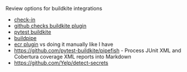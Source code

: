 Review options for buildkite integrations

- [check-in](https://github.com/webknjaz/check-in)
- [github checks buildkite plugin](https://github.com/uw-ipd/github-checks-buildkite-plugin)
- [pytest buildkite](https://github.com/pytest-buildkite/pytest-buildkite)
- [buildpipe](https://github.com/ksindi/buildpipe)
- [ecr plugin](https://github.com/buildkite-plugins/ecr-buildkite-plugin) vs doing it manually like I have
- https://github.com/pytest-buildkite/pipefish - Process JUnit XML and Cobertura coverage XML reports into Markdown
- https://github.com/Yelp/detect-secrets

